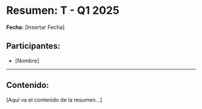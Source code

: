 # Resumen: T - Q1 2025

**Fecha:** [Insertar Fecha]

## Participantes:
* [Nombre]

---

## Contenido:

[Aquí va el contenido de la resumen...]